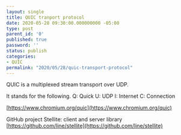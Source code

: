 ```yaml
---
layout: single
title: QUIC tranport protocol
date: 2020-05-28 09:30:00.000000000 -05:00
type: post
parent_id: '0'
published: true
password: ''
status: publish
categories:
- QUIC
permalink: "2020/05/28/quic-transport-protocol"
---
```


QUIC is a multiplexed stream transport over UDP.

It stands for the following.
Q: Quick
U: UDP
I: Internet
C: Connection

[https://www.chromium.org/quic](https://www.chromium.org/quic)

GitHub project
Stellite: client and server library
[https://github.com/line/stellite](https://github.com/line/stellite)

